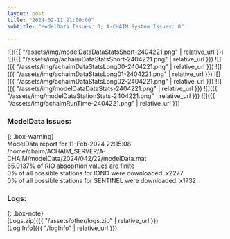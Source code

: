 ```yaml
---
layout: post
title: "2024-02-11 21:00:00"
subtitle: "ModelData Issues: 3; A-CHAIM System Issues: 0"

---
```


![]({{ "/assets/img/modelDataDataStatsShort-2404221.png" | relative_url }})
![]({{ "/assets/img/achaimDataStatsShort-2404221.png" | relative_url }})
![]({{ "/assets/img/achaimDataStatsLong00-2404221.png" | relative_url }})
![]({{ "/assets/img/achaimDataStatsLong01-2404221.png" | relative_url }})
![]({{ "/assets/img/achaimDataStatsLong02-2404221.png" | relative_url }})
![]({{ "/assets/img/modelDataDataStats-2404221.png" | relative_url }})
![]({{ "/assets/img/modelDataStationStats-2404221.png" | relative_url }})
![]({{ "/assets/img/achaimRunTime-2404221.png" | relative_url }})


### ModelData Issues:  
  
{: .box-warning}  
 ModelData report for 11-Feb-2024 22:15:08   
 /home/chaim/ACHAIM_SERVER/A-CHAIM/modelData/2024/042/22/modelData.mat   
 65.9137% of RIO absoprtion values are finite   
 0% of all possible stations for IONO were downloaded. x2277   
 0% of all possible stations for SENTINEL were downloaded. x1732   
  


### Logs:  
  
{: .box-note}  
[Logs.zip]({{ "/assets/other/logs.zip" | relative_url }})  
[Log Info]({{ "/logInfo" | relative_url }})  
